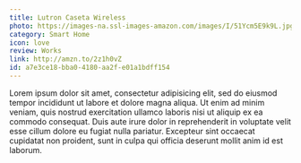 ```yaml
---
title: Lutron Caseta Wireless
photo: https://images-na.ssl-images-amazon.com/images/I/51Ycm5E9k9L.jpg
category: Smart Home
icon: love
review: Works
link: http://amzn.to/2z1h0vZ
id: a7e3ce18-bba0-4180-aa2f-e01a1bdff154
---
```

Lorem ipsum dolor sit amet, consectetur adipisicing elit, sed do eiusmod tempor incididunt ut labore et dolore magna aliqua. Ut enim ad minim veniam, quis nostrud exercitation ullamco laboris nisi ut aliquip ex ea commodo consequat. Duis aute irure dolor in reprehenderit in voluptate velit esse cillum dolore eu fugiat nulla pariatur. Excepteur sint occaecat cupidatat non proident, sunt in culpa qui officia deserunt mollit anim id est laborum.
